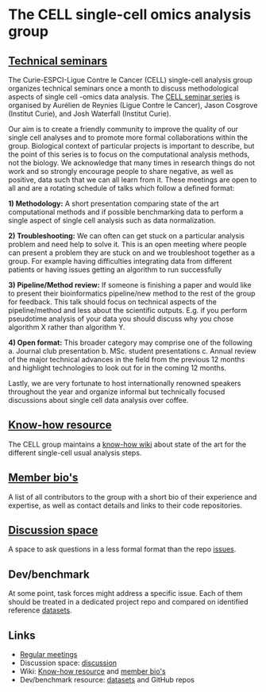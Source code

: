 # The CELL single-cell omics analysis group

## [Technical seminars](https://github.com/single-cell-OPEN-group/CELL-technical-seminars/wiki/References#single-cell-group-talks)
The Curie-ESPCI-Ligue Contre le Cancer (CELL) single-cell analysis group organizes technical seminars once a month to discuss methodological aspects of single cell -omics data analysis. The [CELL seminar series](https://github.com/CELL-group/CELL-technical-seminars/wiki/References#single-cell-group-talks) is organised by Aurélien de Reynies (Ligue Contre le Cancer), Jason Cosgrove (Institut Curie), and Josh Waterfall (Institut Curie).

Our aim is to create a friendly community to improve the quality of our single cell analyses and to promote more formal collaborations within the group.  Biological context of particular projects is important to describe, but the point of this series is to focus on the computational analysis methods, not the biology. We acknowledge that many times in research things do not work and so strongly encourage people to share negative, as well as positive, data such that we can all learn from it. These meetings are open to all and are a rotating schedule of talks which follow a defined format: 

**1)	Methodology:** A short presentation comparing state of the art computational methods and if possible benchmarking data to perform a single aspect of single cell analysis such as data normalization. 

**2)	Troubleshooting:** We can often can get stuck on a particular analysis problem and need help to solve it. This is an open meeting where people can present a problem they are stuck on and we troubleshoot together as a group. For example having difficulties integrating data from different patients or having issues getting an algorithm to run successfully

**3)	Pipeline/Method review:** If someone is finishing a paper and would like to present their bioinformatics pipeline/new method to the rest of the group for feedback. This talk should focus on technical aspects of the pipeline/method and less about the scientific outputs. E.g. if you perform pseudotime analysis of your data you should discuss why you chose algorithm X rather than algorithm Y. 

**4)	Open format:** This broader category may comprise one of the following 
a.	Journal club presentation
b.	MSc. student presentations
c.	Annual review of the major technical advances in the field from the previous 12 months and highlight technologies to look out for in the coming 12 months.

Lastly, we are very fortunate to host internationally renowned speakers throughout the year and organize informal but technically focused discussions about single cell data analysis over coffee.

## [Know-how resource](https://github.com/single-cell-OPEN-group/CELL-technical-seminars/wiki)
The CELL group maintains a [know-how wiki](https://github.com/single-cell-OPEN-group/State-of-the-art-analyses/wiki) about state of the art for the different single-cell usual analysis steps.

## [Member bio's](https://github.com/single-cell-OPEN-group/CELL-technical-seminars/wiki/Biographies)
A list of all contributors to the group with a short bio of their experience and expertise, as well as contact details and links to their code repositories.

## [Discussion space](https://github.com/single-cell-OPEN-group/State-of-the-art-analyses/discussions)
A space to ask questions in a less formal format than the repo [issues](https://github.com/single-cell-OPEN-group/CELL-technical-seminars/issues).

## Dev/benchmark
At some point, task forces might address a specific issue. Each of them should be treated in a dedicated project repo and compared on identified reference [datasets](https://github.com/single-cell-OPEN-group/CELL-technical-seminars/wiki/References#dataset-resources).

## Links
- [Regular meetings](https://github.com/single-cell-OPEN-group/CELL-technical-seminars/wiki/References#single-cell-group-talks)
- Discussion space: [discussion](https://github.com/single-cell-OPEN-group/State-of-the-art-analyses/discussions)
- Wiki: [Know-how resource](https://github.com/single-cell-OPEN-group/CELL-technical-seminars/wiki) and [member bio's](https://github.com/single-cell-OPEN-group/CELL-technical-seminars/wiki/Biographies)
- Dev/benchmark resource: [datasets](https://github.com/single-cell-OPEN-group/CELL-technical-seminars/wiki/References#dataset-resources) and GitHub repos
